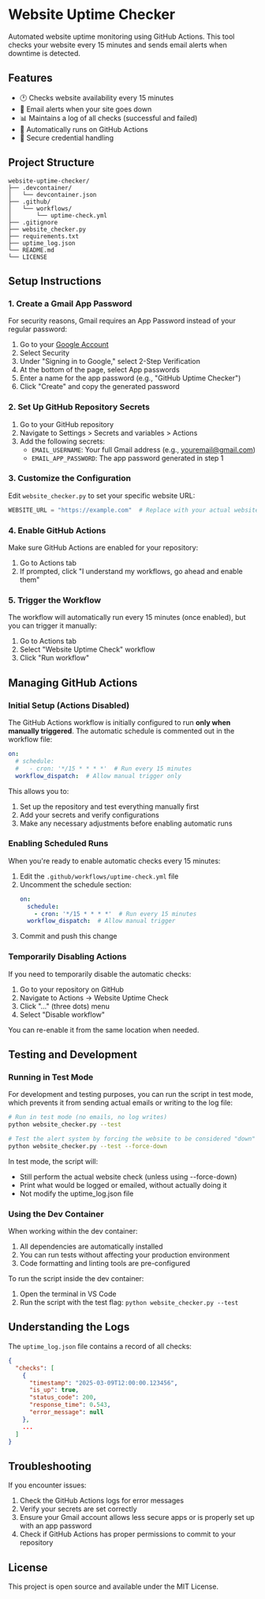 # Website Uptime Checker

Automated website uptime monitoring using GitHub Actions. This tool checks your website every 15 minutes and sends email alerts when downtime is detected.

## Features

- 🕐 Checks website availability every 15 minutes
- 📧 Email alerts when your site goes down
- 📊 Maintains a log of all checks (successful and failed)
- 🔄 Automatically runs on GitHub Actions
- 🔐 Secure credential handling

## Project Structure

```
website-uptime-checker/
├── .devcontainer/
│   └── devcontainer.json
├── .github/
│   └── workflows/
│       └── uptime-check.yml
├── .gitignore
├── website_checker.py
├── requirements.txt
├── uptime_log.json
└── README.md
└── LICENSE
```

## Setup Instructions

### 1. Create a Gmail App Password

For security reasons, Gmail requires an App Password instead of your regular password:

1. Go to your [Google Account](https://myaccount.google.com/)
2. Select Security
3. Under "Signing in to Google," select 2-Step Verification
4. At the bottom of the page, select App passwords
5. Enter a name for the app password (e.g., "GitHub Uptime Checker")
6. Click "Create" and copy the generated password

### 2. Set Up GitHub Repository Secrets

1. Go to your GitHub repository
2. Navigate to Settings > Secrets and variables > Actions
3. Add the following secrets:
   - `EMAIL_USERNAME`: Your full Gmail address (e.g., youremail@gmail.com)
   - `EMAIL_APP_PASSWORD`: The app password generated in step 1

### 3. Customize the Configuration

Edit `website_checker.py` to set your specific website URL:

```python
WEBSITE_URL = "https://example.com"  # Replace with your actual website
```

### 4. Enable GitHub Actions

Make sure GitHub Actions are enabled for your repository:

1. Go to Actions tab
2. If prompted, click "I understand my workflows, go ahead and enable them"

### 5. Trigger the Workflow

The workflow will automatically run every 15 minutes (once enabled), but you can trigger it manually:

1. Go to Actions tab
2. Select "Website Uptime Check" workflow
3. Click "Run workflow"

## Managing GitHub Actions

### Initial Setup (Actions Disabled)

The GitHub Actions workflow is initially configured to run **only when manually triggered**. The automatic schedule is commented out in the workflow file:

```yaml
on:
  # schedule:
  #   - cron: '*/15 * * * *'  # Run every 15 minutes
  workflow_dispatch:  # Allow manual trigger only
```

This allows you to:
1. Set up the repository and test everything manually first
2. Add your secrets and verify configurations
3. Make any necessary adjustments before enabling automatic runs

### Enabling Scheduled Runs

When you're ready to enable automatic checks every 15 minutes:

1. Edit the `.github/workflows/uptime-check.yml` file
2. Uncomment the schedule section:
   ```yaml
   on:
     schedule:
       - cron: '*/15 * * * *'  # Run every 15 minutes
     workflow_dispatch:  # Allow manual trigger
   ```
3. Commit and push this change

### Temporarily Disabling Actions

If you need to temporarily disable the automatic checks:

1. Go to your repository on GitHub
2. Navigate to Actions → Website Uptime Check
3. Click "..." (three dots) menu
4. Select "Disable workflow"

You can re-enable it from the same location when needed.

## Testing and Development

### Running in Test Mode

For development and testing purposes, you can run the script in test mode, which prevents it from sending actual emails or writing to the log file:

```bash
# Run in test mode (no emails, no log writes)
python website_checker.py --test

# Test the alert system by forcing the website to be considered "down"
python website_checker.py --test --force-down
```

In test mode, the script will:
- Still perform the actual website check (unless using --force-down)
- Print what would be logged or emailed, without actually doing it
- Not modify the uptime_log.json file

### Using the Dev Container

When working within the dev container:

1. All dependencies are automatically installed
2. You can run tests without affecting your production environment
3. Code formatting and linting tools are pre-configured

To run the script inside the dev container:
1. Open the terminal in VS Code
2. Run the script with the test flag: `python website_checker.py --test`

## Understanding the Logs

The `uptime_log.json` file contains a record of all checks:

```json
{
  "checks": [
    {
      "timestamp": "2025-03-09T12:00:00.123456",
      "is_up": true,
      "status_code": 200,
      "response_time": 0.543,
      "error_message": null
    },
    ...
  ]
}
```

## Troubleshooting

If you encounter issues:

1. Check the GitHub Actions logs for error messages
2. Verify your secrets are set correctly
3. Ensure your Gmail account allows less secure apps or is properly set up with an app password
4. Check if GitHub Actions has proper permissions to commit to your repository

## License

This project is open source and available under the MIT License.